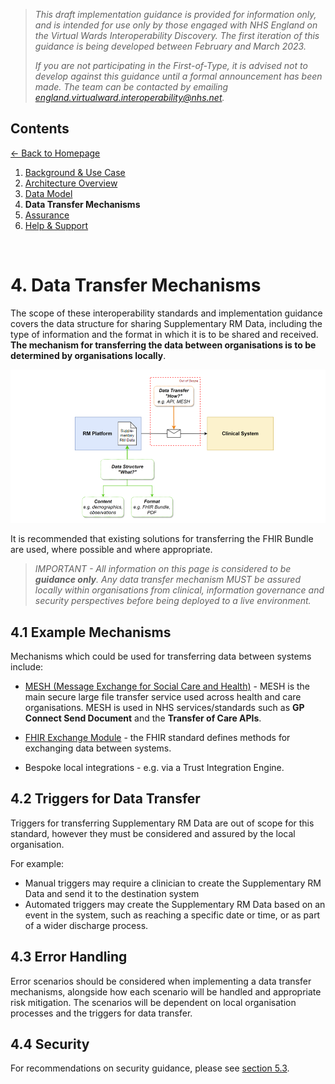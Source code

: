 > *This draft implementation guidance is provided for information only, and is intended for use only by those engaged with NHS England on the Virtual Wards Interoperability Discovery. The first iteration of this guidance is being developed between February and March 2023.* 
>
> *If you are not participating in the First-of-Type, it is advised not to develop against this guidance until a formal announcement has been made. The team can be contacted by emailing england.virtualward.interoperability@nhs.net.*


## Contents
[&larr; Back to Homepage](/README.md)
1. [Background & Use Case](/1_Background.md)
2. [Architecture Overview](/2_Architecture.md)
3. [Data Model](/3_Data_Model.md)
4. **Data Transfer Mechanisms**
5. [Assurance](/5_Assurance.md)
6. [Help & Support](/6_Support.md)

<br>

# 4. Data Transfer Mechanisms

The scope of these interoperability standards and implementation guidance covers the data structure for sharing Supplementary RM Data, including the type of information and the format in which it is to be shared and received. **The mechanism for transferring the data between organisations is to be determined by organisations locally**. 


![image](/Images/Architecture%20Diagram%20-%20Technical%20Solution%20Scope%20v2.png)

It is recommended that existing solutions for transferring the FHIR Bundle are used, where possible and where appropriate. 

> *IMPORTANT - All information on this page is considered to be **guidance only**. Any data transfer mechanism MUST be assured locally within organisations from clinical, information governance and security perspectives before being deployed to a live environment.*

## 4.1 Example Mechanisms

Mechanisms which could be used for transferring data between systems include: 

- [MESH (Message Exchange for Social Care and Health)](https://digital.nhs.uk/services/message-exchange-for-social-care-and-health-mesh) - MESH is the main secure large file transfer service used across health and care organisations. MESH is used in NHS services/standards such as **GP Connect Send Document** and the **Transfer of Care APIs**.

- [FHIR Exchange Module](https://www.hl7.org/fhir/exchange-module.html) - the FHIR standard defines methods for exchanging data between systems. 

- Bespoke local integrations - e.g. via a Trust Integration Engine.

## 4.2 Triggers for Data Transfer

Triggers for transferring Supplementary RM Data are out of scope for this standard, however they must be considered and assured by the local organisation. 

For example:
 - Manual triggers may require a clinician to create the Supplementary RM Data and send it to the destination system
 - Automated triggers may create the Supplementary RM Data based on an event in the system, such as reaching a specific date or time, or as part of a wider discharge process.

 ## 4.3 Error Handling

 Error scenarios should be considered when implementing a data transfer mechanisms, alongside how each scenario will be handled and appropriate risk mitigation. The scenarios will be dependent on local organisation processes and the triggers for data transfer.


 ## 4.4 Security

For recommendations on security guidance, please see [section 5.3](/5_Assurance.md#53-security).
